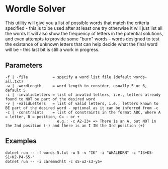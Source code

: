 # Wordle Solver
This utility will give you a list of possible words that match the criteria specified - this is to be used after at least one try otherwise it will just list all the words
It will also show the frequency of letters in the potential solutions, and even attempts to provide some "burn" words - words designed to test the existance of unknown letters that can help decide what the final word will be - this last bit is still a work in progress.

## Parameters
```
-f | -file           = specify a word list file (default words-all.txt)
-w | -wordLength     = word length to consider, usually 5 or 6, default 5
-i | -invalidLetters = list of invalid letters, i.e., letters already found to NOT be part of the desired word
-v | -validLetters   = list of valid letters, i.e., letters known to BE part of the desired word - optional as it can be inferred from -c
-c | -constraints    = list of constraints in the format ABC, where A = letter, B = position, C= - or +
                       e.g.: -c A2-I3+ => There is an A, but NOT in the 2nd position (-) and there is an I IN the 3rd position (+)
```
## Examples
```
dotnet run -- -f words-5.txt -w 5 -v "IK" -i "WHALEDRN" -c "I3+K5-S1+K2-P4-S5-"
dotnet run -- -i caremnchlt -c s5-u2-s3-y5+
```